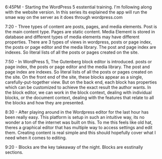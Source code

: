 6:45PM - Starting the WordPress 5 esstential training. I'm following along with the website version. In this series its explained the app will run the smae way on the server as it does through wordpress.com

7:20 - Three types of content are posts, pages, and media elements. Post is the main content type. Pages are static content. Media Element is stored in database and different types of media elements may have different properties. There are 3 types of views in wordpress,  posts or page index, the posts or page editor and the media library. The post and page index are indexes. So literal lists of all the posts or pages created on the site.

7:50 - In WordPress 5, The Gutenberg block editor is introduced.  posts or page index, the posts or page editor and the media library. The post and page index are indexes. So literal lists of all the posts or pages created on the site. On the front end of the site, these blocks appear as a single, carefully-put-together view. But on the back end, each block has properties which can be customized to achieve the exact result the author wants. In the block editor, we can work in the block context, dealing with individual blocks, or the document context, dealing with the features that relate to all the blocks and how they are presented.

8:30 - After playing around in the Wordpress editor for the last hour has been really easy. This platform is setup in such an intuitive way, its no wonder a ton of the internet was built on this. To me this feels like old hat, theres a graphical editor that has multiple way to access settings and edit them. Creating content is real simple and this should hopefully cover what I need  when it comes to editing.

9:20 - Blocks are the key takeaway of the night. Blocks are esstinally sections.